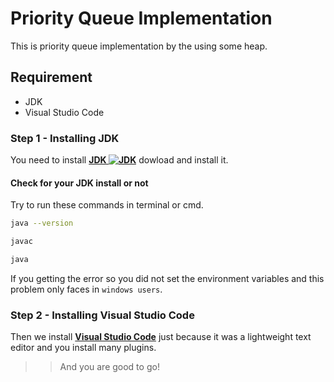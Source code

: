 # Priority Queue Implementation

This is priority queue implementation by the using some heap.

## Requirement

- JDK
- Visual Studio Code

### Step 1 - Installing JDK

You need to install [**JDK ![JDK](https://www.hashmat00.com/wp-content/uploads/2019/05/jdk1.jpg)**](https://www.oracle.com/in/java/technologies/javase-downloads.html) dowload and install it.

#### Check for your JDK install or not

Try to run these commands in terminal or cmd.

```bash
java --version
```

```bash
javac
```

```bash
java
```

If you getting the error so you did not set the environment variables
and this problem only faces in `windows users`.

### Step 2 - Installing Visual Studio Code

Then we install [**Visual Studio Code**](https://code.visualstudio.com/)
just because it was a lightweight text editor and you install many plugins.

> > And you are good to go!
